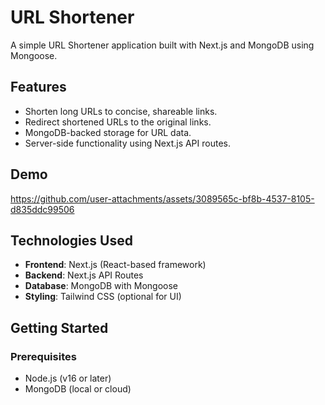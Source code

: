 # URL Shortener

A simple URL Shortener application built with Next.js and MongoDB using Mongoose.

## Features

- Shorten long URLs to concise, shareable links.
- Redirect shortened URLs to the original links.
- MongoDB-backed storage for URL data.
- Server-side functionality using Next.js API routes.

## Demo 

https://github.com/user-attachments/assets/3089565c-bf8b-4537-8105-d835ddc99506


## Technologies Used

- **Frontend**: Next.js (React-based framework)
- **Backend**: Next.js API Routes
- **Database**: MongoDB with Mongoose
- **Styling**: Tailwind CSS (optional for UI)

## Getting Started

### Prerequisites

- Node.js (v16 or later)
- MongoDB (local or cloud)
